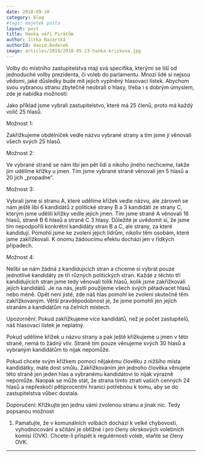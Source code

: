 ```yaml
---
date: 2018-09-10
category: blog
#tags: majetek pošta
layout: post
title: Hanka věří Pirátům
author: Jitka Nazarská
authorId: david.bodecek
image: articles/2018/2018-05-23-hanka-krizkova.jpg
---
```


Volby do místního zastupitelstva mají svá specifika, kterými se liší od
jednoduché volby prezidenta, či voleb do parlamentu. Mnozí lidé si nejsou
vědomi, jaké důsledky bude mít jejich vyplněný hlasovací lístek.  Abychom
svou vybranou stranu zbytečně neobrali o hlasy, třeba i s&nbsp;dobrým úmyslem,
zde je nabídka možností:

Jako příklad jsme vybrali zastupitelstvo, které má 25 členů, proto má každý
volič 25&nbsp;hlasů.

Možnost&nbsp;1:

Zakřížkujeme obdélníček vedle názvu vybrané strany a tím jsme jí věnovali
všech svých 25&nbsp;hlasů.

Možnost&nbsp;2:

Ve vybrané straně se nám líbí jen pět lidí a nikoho jiného nechceme, takže
jim udělíme křížky u&nbsp;jmen. Tím jsme vybrané straně věnovali jen 5 hlasů a 20
jich „propadne“.

Možnost&nbsp;3:

Vybrali jsme si stranu A, které udělíme křížek vedle názvu, ale zároveň se
nám ještě líbí 6 kandidátů z politické strany B a 3 kandidáti ze strany C,
kterým jsme udělili křížky vedle jejich jmen. Tím jsme straně A věnovali 16&nbsp;
hlasů, straně B 6&nbsp;hlasů a straně C 3&nbsp;hlasy. Důležité je uvědomit si, že jsme
tím nepodpořili konkrétní kandidáty stran B a C, ale strany, za které
kandidují. Pomohli jsme ke zvolení jejich lídrům, nikoliv těm osobám, které
jsme zakřížkovali. K onomu žádoucímu efektu dochází jen v řídkých případech.

Možnost&nbsp;4:

Nelíbí se nám žádná z&nbsp;kandidujících stran a chceme si vybrat pouze
jednotlivé kandidáty ze tří různých politických stran. Každé z těchto tří
kandidujících stran jsme tedy věnovali tolik hlasů, kolik jsme zakřížkovali
jejích kandidátů. Je na nás, jestli použijeme všech svých pětadvacet hlasů
nebo méně. Opět není jisté, zde náš hlas pomohl ke zvolení skutečně těm
zakřížkovaným. Větší pravděpodobnost je, že jsme pomohli jen jejich stranám
a kandidátům na čelních místech.

Upozornění:
Pokud zakřížkujeme více kandidátů, než je počet zastupitelů, náš hlasovací
lístek je neplatný.

Pokud udělíme křížek u názvu strany a pak ještě křížkujeme u jmen v této
straně, nemá to žádný vliv. Straně tím pouze věnujeme svých 30 hlasů a
vybraným kandidátům to nijak nepomůže.

Pokud chcete svým křížkem pomoci nějakému člověku z&nbsp;nižšího místa
kandidátky, máte dost smůlu. Zakřížkováním jen jednoho člověka věnujete této
straně jen jeden hlas a vybranému kandidátovi to nijak výrazně nepomůže.
Naopak se může stát, že strana tímto ztratí vašich cenných 24 hlasů a
nepřeskočí pětiprocentní hranici potřebnou k tomu, aby se do zastupitelstva
vůbec dostala.

Doporučení:
Křížkujte jen jednu vámi zvolenou stranu a jinak nic. Tedy popsanou možnost&nbsp;
1. Pamatujte, že v komunálních volbách dochází k&nbsp;velké chybovosti,
vyhodnocování a sčítání je  obtížné i pro členy okrskových volebních komisí 
(OVK). Chcete-li přispět k&nbsp;regulérnosti voleb, staňte se členy OVK.

- - -
